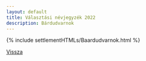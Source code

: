 ```yaml
---
layout: default
title: Választási névjegyzék 2022
description: Bárdudvarnok
---
```


{% include settlementHTMLs/Baardudvarnok.html %}

[Vissza](../)